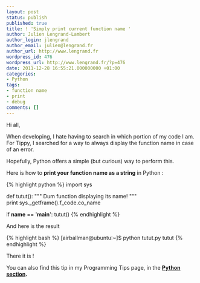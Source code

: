 ```yaml
---
layout: post
status: publish
published: true
title: ! 'Simply print current function name '
author: Julien Lengrand-Lambert
author_login: jlengrand
author_email: julien@lengrand.fr
author_url: http://www.lengrand.fr
wordpress_id: 476
wordpress_url: http://www.lengrand.fr/?p=476
date: 2011-12-28 16:55:21.000000000 +01:00
categories:
- Python
tags:
- function name
- print
- debug
comments: []
---
```

Hi all,

When developing, I hate having to search in which portion of my code I am. For Tippy, I searched for a way to always display the function name in case of an error.

Hopefully, Python offers a simple (but curious) way to perform this.

Here is how to <strong>print your function name as a string</strong> in Python :

{% highlight python %}
import sys

def tutut():
    """
    Dum function displaying its name!
    """
    print sys._getframe().f_code.co_name

if __name__ == '__main__':
    tutut()
{% endhighlight %}

And here is the result

{% highlight bash %}
[airballman@ubuntu:~]$ python tutut.py
tutut
{% endhighlight %}

There it is !

You can also find this tip in my Programming Tips page, in the <strong><a href="http://www.lengrand.fr/programming-tips-2/#python">Python section</a>.</strong>
